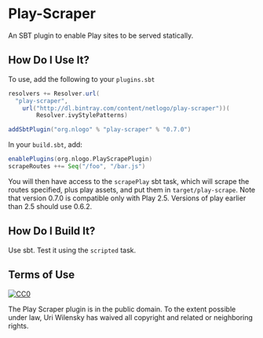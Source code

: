 # Play-Scraper

An SBT plugin to enable Play sites to be served statically.

## How Do I Use It?

To use, add the following to your `plugins.sbt`
```scala
resolvers += Resolver.url(
  "play-scraper",
    url("http://dl.bintray.com/content/netlogo/play-scraper"))(
        Resolver.ivyStylePatterns)

addSbtPlugin("org.nlogo" % "play-scraper" % "0.7.0")
```

In your `build.sbt`, add:
```scala
enablePlugins(org.nlogo.PlayScrapePlugin)
scrapeRoutes ++= Seq("/foo", "/bar.js")
```

You will then have access to the `scrapePlay` sbt task, which will scrape the routes specified, plus play assets, and put them in `target/play-scrape`.
Note that version 0.7.0 is compatible only with Play 2.5. Versions of play earlier than 2.5 should use 0.6.2.

## How Do I Build It?

Use sbt. Test it using the `scripted` task.

## Terms of Use

[![CC0](http://i.creativecommons.org/p/zero/1.0/88x31.png)](http://creativecommons.org/publicdomain/zero/1.0/)

The Play Scraper plugin is in the public domain.  To the extent possible under law, Uri Wilensky has waived all copyright and related or neighboring rights.
